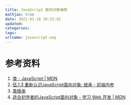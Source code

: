 ```yaml
---
title: JavaScript 面向对象编程
mathjax: true
date: 2021-01-18 10:22:42
updated:
categories:
tags:
urlname: javascript-oop
---
```




<!-- more -->







# 参考资料

1. [类 - JavaScript | MDN](https://developer.mozilla.org/zh-CN/docs/Web/JavaScript/Reference/Classes)
2. [伍.1.3 重新认识JavaScript面向对象: 继承 - 前端内参](https://coffe1891.gitbook.io/frontend-hard-mode-interview/5/5.1.3#01-lei-shi-ji-cheng-classical-inheritance)
3. [类继承](https://zh.javascript.info/class-inheritance)
4. [适合初学者的JavaScript面向对象 - 学习 Web 开发 | MDN](https://developer.mozilla.org/zh-CN/docs/Learn/JavaScript/Objects/Object-oriented_JS)


